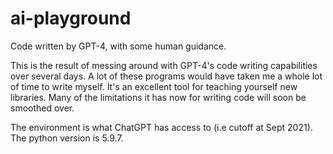 # ai-playground
Code written by GPT-4, with some human guidance.

This is the result of messing around with GPT-4's code writing capabilities over several days. A lot of these programs would have taken me a whole lot of time to write myself. It's an excellent tool for teaching yourself new libraries. Many of the limitations it has now for writing code will soon be smoothed over.

The environment is what ChatGPT has access to (i.e cutoff at Sept 2021). The python version is 5.9.7.
